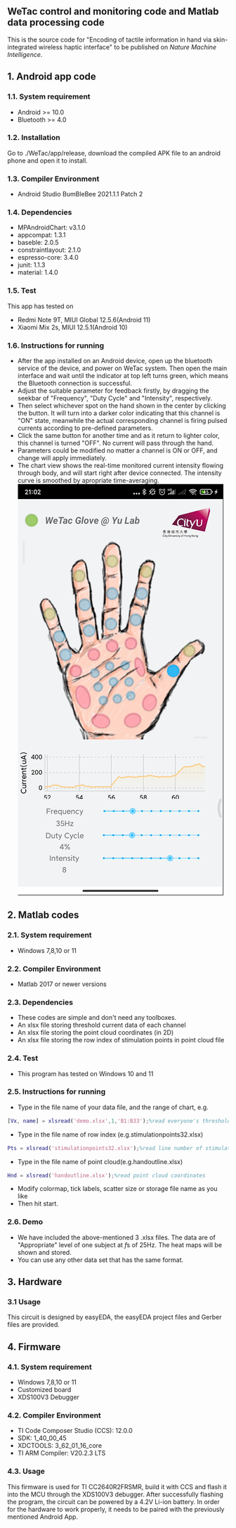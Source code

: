 ## WeTac control and monitoring code and Matlab data processing code
This is the source code for "Encoding of tactile information in hand via skin-integrated wireless haptic interface" to be published on *Nature Machine Intelligence*.

## 1. Android app code
### 1.1. System requirement
* Android >= 10.0
* Bluetooth >= 4.0

### 1.2. Installation
Go to ./WeTac/app/release, download the compiled APK file to an android phone and open it to install.

### 1.3. Compiler Environment
* Android Studio BumBleBee 2021.1.1 Patch 2

### 1.4. Dependencies
* MPAndroidChart: v3.1.0
* appcompat: 1.3.1
* baseble: 2.0.5
* constraintlayout: 2.1.0
* espresso-core: 3.4.0
* junit: 1.1.3
* material: 1.4.0

### 1.5. Test
This app has tested on
* Redmi Note 9T, MIUI Global 12.5.6(Android 11)
* Xiaomi Mix 2s, MIUI 12.5.1(Android 10)

### 1.6. Instructions for running
* After the app installed on an Android device, open up the bluetooth service of the device, and power on WeTac system. Then open the main interface and wait until the indicator at top left turns green, which means the Bluetooth connection is successful.
* Adjust the suitable parameter for feedback firstly, by dragging the seekbar of "Frequency", "Duty Cycle" and "Intensity", respectively.
* Then select whichever spot on the hand shown in the center by clicking the button. It will turn into a darker color indicating that this channel is "ON" state, meanwhile the actual corresponding channel is firing pulsed currents according to pre-defined parameters.
* Click the same button for another time and as it return to lighter color, this channel is turned "OFF". No current will pass through the hand.
* Parameters could be modified no matter a channel is ON or OFF, and change will apply immediately.
* The chart view shows the real-time monitored current intensity flowing through body, and will start right after device connected. The intensity curve is smoothed by apropriate time-averaging.
![File](file.png)

## 2. Matlab codes

### 2.1. System requirement
* Windows 7,8,10 or 11
  

### 2.2. Compiler Environment
* Matlab 2017 or newer versions

### 2.3. Dependencies
* These codes are simple and don't need any toolboxes.
* An xlsx file storing threshold current data of each channel
* An xlsx file storing the point cloud coordinates (in 2D)
* An xlsx file storing the row index of stimulation points in point cloud file

### 2.4. Test
* This program has tested on Windows 10 and 11

### 2.5. Instructions for running
* Type in the file name of your data file, and the range of chart, e.g.
```Matlab
[Vx, name] = xlsread('demo.xlsx',1,'B1:B33');%read everyone's threshold data and their names
```
* Type in the file name of row index (e.g.stimulationpoints32.xlsx)
```Matlab
Pts = xlsread('stimulationpoints32.xlsx');%read line number of stimulation points
```
* Type in the file name of point cloud(e.g.handoutline.xlsx)
```Matlab
Hnd = xlsread('handoutline.xlsx');%read point cloud coordinates
```
* Modify colormap, tick labels, scatter size or storage file name as you like
* Then hit start.

### 2.6. Demo
* We have included the above-mentioned 3 .xlsx files. The data are of "Appropriate" level of one subject at *f*s of 25Hz. The heat maps will be shown and stored.
* You can use any other data set that has the same format.
  
## 3. Hardware
### 3.1 Usage
This circuit is designed by easyEDA, the easyEDA project files and Gerber files are provided.

## 4. Firmware
### 4.1. System requirement
* Windows 7,8,10 or 11
* Customized board
* XDS100V3 Debugger

### 4.2. Compiler Environment
* TI Code Composer Studio (CCS): 12.0.0
* SDK: 1_40_00_45
* XDCTOOLS: 3_62_01_16_core
* TI ARM Compiler: V20.2.3 LTS

### 4.3. Usage
This firmware is used for TI CC2640R2FRSMR, build it with CCS and flash it into the MCU through the XDS100V3 debugger. After successfully flashing the program, the circuit can be powered by a 4.2V Li-ion battery. In order for the hardware to work properly, it needs to be paired with the previously mentioned Android App.